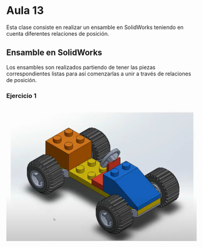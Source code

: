 <h1>Aula 13</h1>

Esta clase consiste en realizar un ensamble en SolidWorks teniendo en cuenta diferentes relaciones de posición.

<h2>Ensamble en SolidWorks</h2>

Los ensambles son realizados partiendo de tener las piezas correspondientes listas para así comenzarlas a unir a través de relaciones de posición.

<h3>Ejercicio 1</h3>

![Ensamble carro lego](image.png)